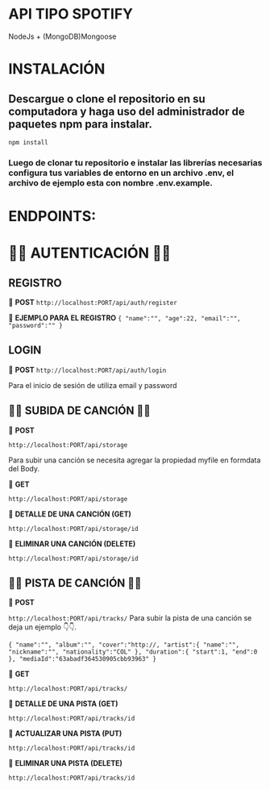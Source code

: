 # API TIPO SPOTIFY

NodeJs +  (MongoDB)Mongoose

# INSTALACIÓN
<h2>Descargue o clone el repositorio en su computadora y haga uso del administrador de paquetes npm para instalar.</h2>

`npm install`

<h3>Luego de clonar tu repositorio e instalar las librerías necesarias configura tus variables de entorno en un archivo <strong>.env</strong>, el archivo de ejemplo esta con nombre <strong>.env.example.</strong></h3>

# ENDPOINTS:
# 🚀🚀 **AUTENTICACIÓN** 🚀🚀
## **REGISTRO**

🚀 **POST**
`http://localhost:PORT/api/auth/register`

🚀 **EJEMPLO PARA EL REGISTRO**
`{
    "name":"",
    "age":22,
    "email":"",
    "password":""
}`

## **LOGIN**

🚀 **POST**
`http://localhost:PORT/api/auth/login`

Para el inicio de sesión de utiliza email y password

## 🚀🚀 **SUBIDA DE CANCIÓN** 🚀🚀

🚀 **POST**

`http://localhost:PORT/api/storage`

Para subir una canción se necesita agregar la propiedad myfile en formdata del Body.

🚀 **GET**

`http://localhost:PORT/api/storage`

🚀 **DETALLE DE UNA CANCIÓN (GET)**

`http://localhost:PORT/api/storage/id`

🚀 **ELIMINAR UNA CANCIÓN (DELETE)**

`http://localhost:PORT/api/storage/id`


## 🚀🚀 **PISTA DE CANCIÓN** 🚀🚀

🚀 **POST**

`http://localhost:PORT/api/tracks/`
Para subir la pista de una canción se deja un ejemplo 👇👇.

`{
    "name":"",
    "album":"",
    "cover":"http://,
    "artist":{
        "name":"",
        "nickname":"",
        "nationality":"COL"
    },
    "duration":{
        "start":1,
        "end":0
    },
    "mediaId":"63abadf364530905cbb93963"
}`

🚀 **GET**

`http://localhost:PORT/api/tracks/`

🚀 **DETALLE DE UNA PISTA (GET)**

`http://localhost:PORT/api/tracks/id`

🚀 **ACTUALIZAR UNA PISTA (PUT)**

`http://localhost:PORT/api/tracks/id`

🚀 **ELIMINAR UNA PISTA (DELETE)**

`http://localhost:PORT/api/tracks/id`